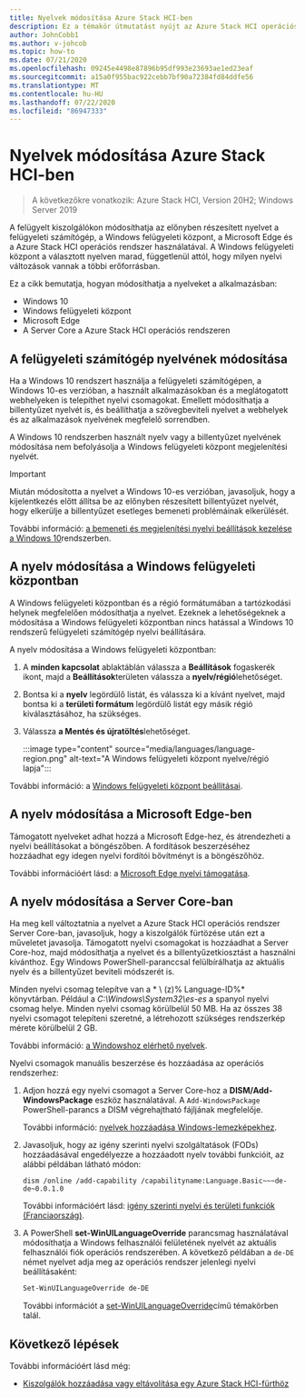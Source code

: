 ```yaml
---
title: Nyelvek módosítása Azure Stack HCI-ben
description: Ez a témakör útmutatást nyújt az Azure Stack HCI operációs rendszer, a Windows 10, a Windows felügyeleti központ és a Microsoft Edge nyelvének módosításához.
author: JohnCobb1
ms.author: v-johcob
ms.topic: how-to
ms.date: 07/21/2020
ms.openlocfilehash: 09245e4498e87896b95df993e23693ae1ed23eaf
ms.sourcegitcommit: a15a0f955bac922cebb7bf90a72384fd84ddfe56
ms.translationtype: MT
ms.contentlocale: hu-HU
ms.lasthandoff: 07/22/2020
ms.locfileid: "86947333"
---
```

# <a name="change-languages-in-azure-stack-hci"></a>Nyelvek módosítása Azure Stack HCI-ben

>A következőkre vonatkozik: Azure Stack HCI, Version 20H2; Windows Server 2019

A felügyelt kiszolgálókon módosíthatja az előnyben részesített nyelvet a felügyeleti számítógép, a Windows felügyeleti központ, a Microsoft Edge és a Azure Stack HCI operációs rendszer használatával. A Windows felügyeleti központ a választott nyelven marad, függetlenül attól, hogy milyen nyelvi változások vannak a többi erőforrásban.

Ez a cikk bemutatja, hogyan módosíthatja a nyelveket a alkalmazásban:
- Windows 10
- Windows felügyeleti központ
- Microsoft Edge
- A Server Core a Azure Stack HCI operációs rendszeren

## <a name="change-the-language-in-the-management-pc"></a>A felügyeleti számítógép nyelvének módosítása
Ha a Windows 10 rendszert használja a felügyeleti számítógépen, a Windows 10-es verzióban, a használt alkalmazásokban és a meglátogatott webhelyeken is telepíthet nyelvi csomagokat. Emellett módosíthatja a billentyűzet nyelvét is, és beállíthatja a szövegbeviteli nyelvet a webhelyek és az alkalmazások nyelvének megfelelő sorrendben.

A Windows 10 rendszerben használt nyelv vagy a billentyűzet nyelvének módosítása nem befolyásolja a Windows felügyeleti központ megjelenítési nyelvét.

   >[!IMPORTANT]
   > Miután módosította a nyelvet a Windows 10-es verzióban, javasoljuk, hogy a kijelentkezés előtt állítsa be az előnyben részesített billentyűzet nyelvét, hogy elkerülje a billentyűzet esetleges bemeneti problémáinak elkerülését.

További információ: [a bemeneti és megjelenítési nyelvi beállítások kezelése a Windows 10](https://support.microsoft.com/help/4496404/windows-10-manage-the-input-and-display-language)rendszerben.

## <a name="change-the-language-in-windows-admin-center"></a>A nyelv módosítása a Windows felügyeleti központban
A Windows felügyeleti központban és a régió formátumában a tartózkodási helynek megfelelően módosíthatja a nyelvet. Ezeknek a lehetőségeknek a módosítása a Windows felügyeleti központban nincs hatással a Windows 10 rendszerű felügyeleti számítógép nyelvi beállítására.

A nyelv módosítása a Windows felügyeleti központban:
1. A **minden kapcsolat** ablaktáblán válassza a **Beállítások** fogaskerék ikont, majd a **Beállítások**területen válassza a **nyelv/régió**lehetőséget.
1. Bontsa ki a **nyelv** legördülő listát, és válassza ki a kívánt nyelvet, majd bontsa ki a **területi formátum** legördülő listát egy másik régió kiválasztásához, ha szükséges.
1. Válassza **a Mentés és újratöltés**lehetőséget.

    :::image type="content" source="media/languages/language-region.png" alt-text="A Windows felügyeleti központ nyelve/régió lapja":::

További információ: a [Windows felügyeleti központ beállításai](/windows-server/manage/windows-admin-center/configure/settings).

## <a name="change-the-language-in-microsoft-edge"></a>A nyelv módosítása a Microsoft Edge-ben
Támogatott nyelveket adhat hozzá a Microsoft Edge-hez, és átrendezheti a nyelvi beállításokat a böngészőben. A fordítások beszerzéséhez hozzáadhat egy idegen nyelvi fordítói bővítményt is a böngészőhöz.

További információért lásd: a [Microsoft Edge nyelvi támogatása](/deployedge/microsoft-edge-supported-languages).

## <a name="change-the-language-in-server-core"></a>A nyelv módosítása a Server Core-ban
Ha meg kell változtatnia a nyelvet a Azure Stack HCI operációs rendszer Server Core-ban, javasoljuk, hogy a kiszolgálók fürtözése után ezt a műveletet javasolja. Támogatott nyelvi csomagokat is hozzáadhat a Server Core-hoz, majd módosíthatja a nyelvet és a billentyűzetkiosztást a használni kívánthoz. Egy Windows PowerShell-paranccsal felülbírálhatja az aktuális nyelv és a billentyűzet beviteli módszerét is.

Minden nyelvi csomag telepítve van a * \\ (z)% Language-ID%* könyvtárban. Például a *C:\Windows\System32\es-es* a spanyol nyelvi csomag helye. Minden nyelvi csomag körülbelül 50 MB. Ha az összes 38 nyelvi csomagot telepíteni szeretné, a létrehozott szükséges rendszerkép mérete körülbelül 2 GB.

További információ: [a Windowshoz elérhető nyelvek](/windows-hardware/manufacture/desktop/available-language-packs-for-windows).

Nyelvi csomagok manuális beszerzése és hozzáadása az operációs rendszerhez:

1. Adjon hozzá egy nyelvi csomagot a Server Core-hoz a **DISM/Add-WindowsPackage** eszköz használatával. A `Add-WindowsPackage` PowerShell-parancs a DISM végrehajtható fájljának megfelelője.

    További információ: [nyelvek hozzáadása Windows-lemezképekhez](/windows-hardware/manufacture/desktop/add-language-packs-to-windows).

1. Javasoljuk, hogy az igény szerinti nyelvi szolgáltatások (FODs) hozzáadásával engedélyezze a hozzáadott nyelv további funkcióit, az alábbi példában látható módon:

    ```DOS
    dism /online /add-capability /capabilityname:Language.Basic~~~de-de~0.0.1.0
    ```

    További információért lásd: [igény szerinti nyelvi és területi funkciók (Franciaország)](/windows-hardware/manufacture/desktop/features-on-demand-language-fod).

1. A PowerShell **set-WinUILanguageOverride** parancsmag használatával módosíthatja a Windows felhasználói felületének nyelvét az aktuális felhasználói fiók operációs rendszerében. A következő példában a `de-DE` német nyelvet adja meg az operációs rendszer jelenlegi nyelvi beállításaként:

    ```PowerShell
    Set-WinUILanguageOverride de-DE
    ```

    További információt a [set-WinUILanguageOverride](/powershell/module/international/set-winuilanguageoverride?view=win10-ps)című témakörben talál.

## <a name="next-steps"></a>Következő lépések
További információért lásd még:

- [Kiszolgálók hozzáadása vagy eltávolítása egy Azure Stack HCI-fürthöz](./add-cluster.md)
